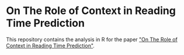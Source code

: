 # On The Role of Context in Reading Time Prediction

This repository contains the analysis in R for the paper ["On The Role of Context in Reading Time Prediction"](https://arxiv.org).

